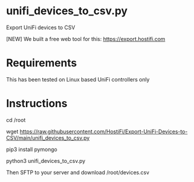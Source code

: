 # unifi_devices_to_csv.py
Export UniFi devices to CSV

[NEW] We built a free web tool for this: https://export.hostifi.com

# Requirements
This has been tested on Linux based UniFi controllers only

# Instructions
cd /root

wget https://raw.githubusercontent.com/HostiFi/Export-UniFi-Devices-to-CSV/main/unifi_devices_to_csv.py

pip3 install pymongo

python3 unifi_devices_to_csv.py


Then SFTP to your server and download /root/devices.csv
